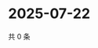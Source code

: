 # 2025-07-22

共 0 条

<!-- BEGIN ZHIHUQUESTIONS -->
<!-- 最后更新时间 Tue Jul 22 2025 00:14:38 GMT+0800 (China Standard Time) -->

<!-- END ZHIHUQUESTIONS -->
